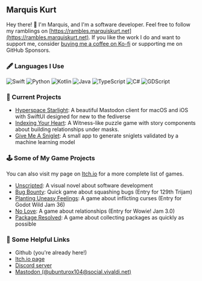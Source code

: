 ## Marquis Kurt

Hey there! :wave: I'm Marquis, and I'm a software developer. Feel free to follow my ramblings on [https://rambles.marquiskurt.net](https://rambles.marquiskurt.net). If you like the work I do and want to support me, consider [buying me a coffee on Ko-fi](https://ko-fi.com/marquiskurt) or supporting me on GitHub Sponsors.

### 🖋 Languages I Use

<p>
    <img alt="Swift" src="https://img.shields.io/badge/-Swift-000000?style=flat-square&logo=swift&logoColor=white&color=orange" />
    <img alt="Python" src="https://img.shields.io/badge/-Python-000000?style=flat-square&logo=python&logoColor=white&color=yellow" />
    <img alt="Kotlin" src="https://img.shields.io/badge/-Kotlin-7F52FF?style=flat-square&logo=kotlin&logoColor=white" />
    <img alt="Java" src="https://img.shields.io/badge/-Java-000000?style=flat-square&logo=java&logoColor=white&color=brown" />
    <img alt="TypeScript" src="https://img.shields.io/badge/-TypeScript-000000?style=flat-square&logo=typescript&logoColor=white&color=blue" />
    <img alt="C#" src="https://img.shields.io/badge/-C%23-000000?style=flat-square&logo=csharp&logoColor=white&color=green" />
    <img alt="GDScript" src="https://img.shields.io/badge/-GDScript-458CBF?style=flat-square&logo=godotengine&logoColor=white" />
</p>

### 📁 Current Projects

- [Hyperspace Starlight](https://github.com/hyperspacedev/starlight): A beautiful Mastodon client for macOS and iOS with SwiftUI designed for new to the fediverse
- [Indexing Your Heart](https://indexingyourhe.art): A Witness-like puzzle game with story components about building relationships under masks.
- [Give Me A Sniglet](https://github.com/alicerunsonfedora/sniglet): A small app to generate sniglets validated by a machine learning model

### 🕹 Some of My Game Projects

You can also visit my page on [Itch.io](https://marquiskurt.itch.io) for a more complete list of games.

- [Unscripted](https://unscriptedvn.dev): A visual novel about software development
- [Bug Bounty](https://marquiskurt.itch.io/bug-bounty): Quick game about squashing bugs (Entry for 129th Trijam)
- [Planting Uneasy Feelings](https://marquiskurt.itch.io/planting-uneasy-feelings): A game about inflicting curses (Entry for Godot Wild Jam 36)
- [No Love](https://marquiskurt.itch.io/no-love): A game about relationships (Entry for Wowie! Jam 3.0)
- [Package Resolved](https://github.com/alicerunsonfedora/package-resolved): A game about collecting packages as quickly as possible

### 🔗 Some Helpful Links

- Github (you're already here!)
- [Itch.io page](https://marquiskurt.itch.io)
- [Discord server](https://chatwith.marquiskurt.net)
- [Mastodon (@ubunturox104@social.vivaldi.net)](https://social.vivaldi.net/@ubunturox104)
